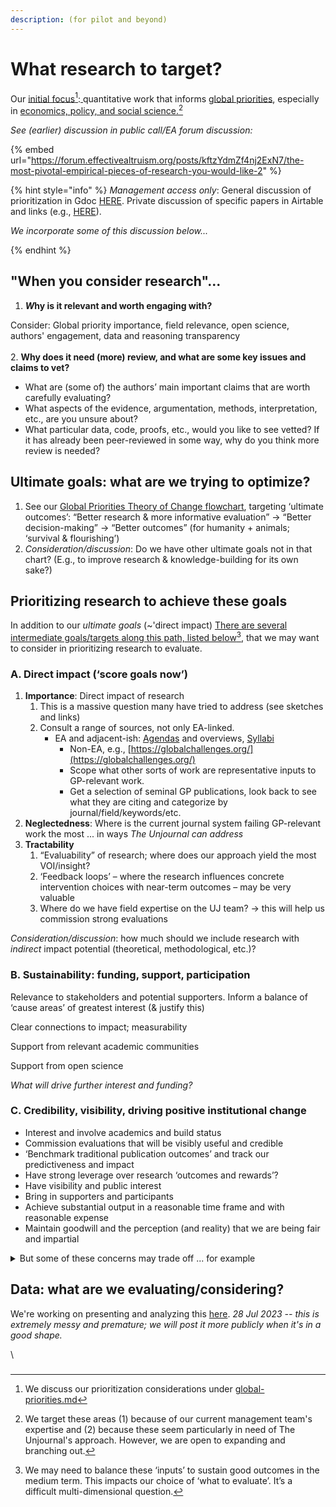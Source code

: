 ```yaml
---
description: (for pilot and beyond)
---
```


# What research to target?

Our [initial focus](#user-content-fn-1)[^1]:[ ](broken-reference/)quantitative work that informs [global priorities](../../the-field-and-ea-gp-research.md), especially in [economics, policy, and social science.](#user-content-fn-2)[^2]&#x20;

_See (earlier) discussion in public call/EA forum discussion:_

{% embed url="https://forum.effectivealtruism.org/posts/kftzYdmZf4nj2ExN7/the-most-pivotal-empirical-pieces-of-research-you-would-like-2" %}

{% hint style="info" %}
_Management access only_: General discussion of prioritization in Gdoc [HERE](https://docs.google.com/document/d/1Ei-3t2bUazjlBOIg8chLxOrz\_sXl\_osAzrLU4hO1wDk/edit). Private discussion of specific papers in Airtable and links (e.g., [HERE](https://docs.google.com/document/d/14HXHQTqwJ5VOw-SBoJD8Sd3jathdO9geKdmhdOOx\_Gw/edit)).

_We incorporate some of this discussion below..._


{% endhint %}



## "When you consider research"...  &#x20;

1. _**W**_**hy is it relevant and worth engaging with?**

Consider: Global priority importance, field relevance, open science, authors' engagement, data and reasoning transparency\
\
2\. **Why does it need (more) review, and what are some key issues and claims to vet?**

* What are (some of) the authors’ main important claims that are worth carefully evaluating?
* What aspects of the evidence, argumentation, methods, interpretation, etc., are you unsure about?
* What particular data, code, proofs, etc., would you like to see vetted? If it has already been peer-reviewed in some way, why do you think more review is needed?



## Ultimate goals: what are we trying to optimize?&#x20;

1. See our  [Global Priorities Theory of Change flowchart](https://effective-giving-marketing.gitbook.io/unjournal-x-ea-and-global-priorities-research/benefits-and-features/global-priorities-theory-of-change), targeting ‘ultimate outcomes’:  “Better research & more informative evaluation” → “Better decision-making” → “Better outcomes” (for humanity + animals; ‘survival & flourishing’)
2. _Consideration/discussion_: Do we have other ultimate goals not in that chart? (E.g., to improve research & knowledge-building for its own sake?)

###

## Prioritizing research to achieve these goals &#x20;

In addition to our _ultimate goals_ (\~'direct impact) [There are several intermediate goals/targets along this path, listed below](#user-content-fn-3)[^3], that we may want to consider in prioritizing research to evaluate.

### A. Direct impact (‘score goals now’)

1. **Importance**: Direct impact of research
   1. This is a massive question many have tried to address (see sketches and links)&#x20;
   2. Consult a range of sources, not only EA-linked.
      * EA and adjacent-ish:  [Agendas](https://effective-giving-marketing.gitbook.io/the-unjournal-project-and-communication-space/the-field-and-ea-gp-research/what-is-ea-gp-relevant-research) and overviews, [Syllabi](https://effective-giving-marketing.gitbook.io/economics-for-ea-and-vice-versa/existing-resources-programs-examples)
        * Non-EA, e.g., [https://globalchallenges.org/](https://globalchallenges.org/)
        * Scope what other sorts of work are representative inputs to GP-relevant work.&#x20;
        * Get a selection of seminal GP publications, look back to see what they are citing and categorize by journal/field/keywords/etc.&#x20;
2. **Neglectedness**: Where is the current journal system failing GP-relevant work the most ... in ways _The Unjournal can address_
3. **Tractability**
   1. “Evaluability” of research; where does our approach yield the most VOI/insight?
   2. ‘Feedback loops’ – where the research influences concrete intervention choices with near-term outcomes – may be very valuable
   3. Where do we have field expertise on the UJ team? → this will help us commission strong evaluations

_Consideration/discussion_: how much should we include research with _indirect_ impact potential (theoretical, methodological, etc.)?



### B. Sustainability: funding, support, participation

Relevance to stakeholders and potential supporters. Inform a balance of ‘cause areas’ of greatest interest (& justify this)

Clear connections to impact; measurability

Support from relevant academic communities

Support from open science

_What will drive further interest and funding?_&#x20;

### &#x20;C. Credibility, visibility, driving positive institutional change

* Interest and involve academics and build status
* Commission evaluations that will be visibly useful and credible
* ‘Benchmark traditional publication outcomes’ and track our predictiveness and impact
* Have strong leverage over research ‘outcomes and rewards’?
* Have visibility and public interest
* Bring in supporters and participants
* Achieve substantial output in a reasonable time frame and with reasonable expense
* Maintain goodwill and the perception (and reality)  that we are being fair and impartial

<details>

<summary>But some of these concerns may trade off ... for example</summary>

We’ve discussed a second ‘non-academic high-impact policy work’ track. This may have direct impact and please SFF funders, but may distract us from changing academic systems, and may cost us status in academia (if not done carefully).&#x20;

A focus on topics perceived as niche (e.g., the economics and game theory of AI governance and AI safety) may bring a similar tradeoff.

On the other hand, perhaps behavioral/experimental economics has lots of academic interest and participants, we can benchmark our evaluations, etc., but it may be less directly impactful.

Giving managers autonomy and ‘pushing forward quickly’ may bring the risk of perceived favoritism; a rule-based systematic approach to ‘what papers to evaluate’ might be slower and less interesting for managers, but might be seen as fairer (and might enable better measurement of our impact)

</details>

## Data:  what are we evaluating/considering?

We're working on presenting and analyzing this [here](https://unjournal.github.io/unjournaldata/chapters/evaluation\_data.html). _28 Jul 2023 -- this is extremely messy and premature; we will post it more publicly when it's in a good shape._



\




###

[^1]: We discuss our prioritization considerations under [global-priorities.md](../../faq-interaction/global-priorities.md "mention")

[^2]: We target these areas (1) because of our current management team's expertise and (2) because these seem particularly in need of The Unjournal's approach. However, we are open to expanding and branching out.



[^3]: &#x20;We may need to balance these ‘inputs’ to sustain good outcomes in the medium term. This impacts our choice of ‘what to evaluate’. It’s a difficult multi-dimensional question.
